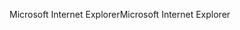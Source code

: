 <span data-ttu-id="aca5e-101">Microsoft Internet Explorer</span><span class="sxs-lookup"><span data-stu-id="aca5e-101">Microsoft Internet Explorer</span></span>